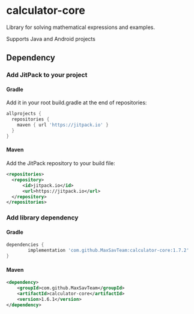 # calculator-core
Library for solving mathematical expressions and examples.

Supports Java and Android projects

## Dependency
### Add JitPack to your project
#### Gradle  
Add it in your root build.gradle at the end of repositories:
```groovy
allprojects {
  repositories {
    maven { url 'https://jitpack.io' }
  }
}
```
#### Maven
Add the JitPack repository to your build file:
```xml
<repositories>
  <repository>
      <id>jitpack.io</id>
      <url>https://jitpack.io</url>
  </repository>
</repositories>
```
### Add library dependency
#### Gradle
```groovy
dependencies {
        implementation 'com.github.MaxSavTeam:calculator-core:1.7.2'
}
```
#### Maven
```xml
<dependency>
    <groupId>com.github.MaxSavTeam</groupId>
    <artifactId>calculator-core</artifactId>
    <version>1.6.1</version>
</dependency>
```
